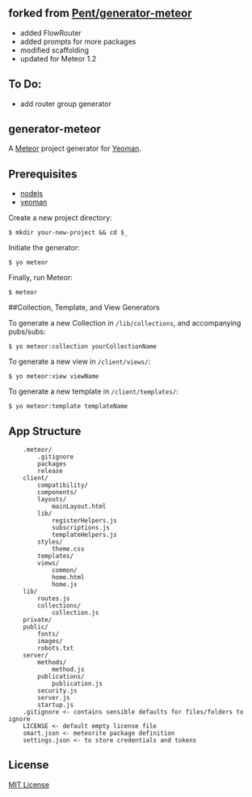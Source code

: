 ## forked from [Pent/generator-meteor](https://github.com/Pent/generator-meteor)
* added FlowRouter
* added prompts for more packages
* modified scaffolding
* updated for Meteor 1.2

## To Do:
* add router group generator

## generator-meteor
A [Meteor](http://meteor.com) project generator for [Yeoman](http://yeoman.io).

## Prerequisites
* [nodejs](http://nodejs.com)
* [yeoman](http://yeoman.io)

Create a new project directory:

```
$ mkdir your-new-project && cd $_
```

Initiate the generator:

```
$ yo meteor
```

Finally, run Meteor:

```
$ meteor
```

##Collection, Template, and View Generators

To generate a new Collection in `/lib/collections`, and accompanying pubs/subs:

```
$ yo meteor:collection yourCollectionName
```

To generate a new view in `/client/views/`:

```
$ yo meteor:view viewName
```

To generate a new template in `/client/templates/`:

```
$ yo meteor:template templateName
```

## App Structure
```
    .meteor/
        .gitignore
        packages
        release
    client/
        compatibility/
        components/
        layouts/
            mainLayout.html
        lib/
            registerHelpers.js
            subscriptions.js
            templateHelpers.js
        styles/
            theme.css
        templates/
        views/
            common/
            home.html
            home.js
    lib/
        routes.js
        collections/
            collection.js
    private/
    public/
        fonts/
        images/
        robots.txt
    server/
        methods/
            method.js
        publications/
            publication.js
        security.js
        server.js
        startup.js
    .gitignore <- contains sensible defaults for files/folders to ignore
    LICENSE <- default empty license file
    smart.json <- meteorite package definition
    settings.json <- to store credentials and tokens
```

## License

[MIT License](http://en.wikipedia.org/wiki/MIT_License)
